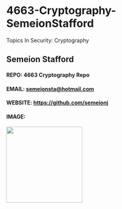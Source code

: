 # 4663-Cryptography-SemeionStafford
Topics In Security: Cryptography

## Semeion Stafford
#### REPO: 4663 Cryptography Repo
#### EMAIL: semeionsta@hotmail.com
#### WEBSITE: https://github.com/semeionj

#### IMAGE:
<img src="https://github.com/semeionj/3013-ALG-semeionj/blob/master/Semeion.jpg" width="200">
